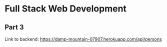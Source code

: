 # Full Stack Web Development

## Part 3

Link to backend: https://damp-mountain-07907.herokuapp.com/api/persons